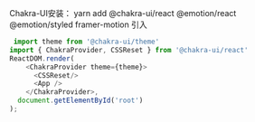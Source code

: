 Chakra-UI安装：
 yarn add @chakra-ui/react @emotion/react @emotion/styled framer-motion
引入
```js
 import theme from '@chakra-ui/theme'
import { ChakraProvider, CSSReset } from '@chakra-ui/react'
ReactDOM.render(
    <ChakraProvider theme={theme}>
      <CSSReset/>
      <App />
    </ChakraProvider>,
  document.getElementById('root')
);
```